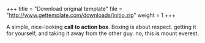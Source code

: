 +++
title = "Download original template"
file = "http://www.gettemplate.com/downloads/initio.zip"
weight = 1
+++

A simple, nice-looking **call to action box**. Boxing is about respect. getting it for yourself, and taking it away from the other guy. no, this is mount everest.
